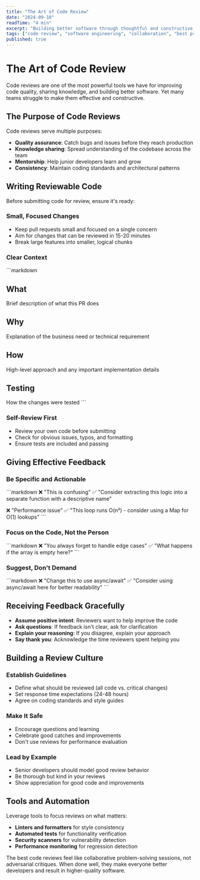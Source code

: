```yaml
---
title: "The Art of Code Review"
date: "2024-09-10"
readTime: "4 min"
excerpt: "Building better software through thoughtful and constructive code reviews."
tags: ["code review", "software engineering", "collaboration", "best practices"]
published: true
---
```


# The Art of Code Review

Code reviews are one of the most powerful tools we have for improving code quality, sharing knowledge, and building better software. Yet many teams struggle to make them effective and constructive.

## The Purpose of Code Reviews

Code reviews serve multiple purposes:

- **Quality assurance**: Catch bugs and issues before they reach production
- **Knowledge sharing**: Spread understanding of the codebase across the team
- **Mentorship**: Help junior developers learn and grow
- **Consistency**: Maintain coding standards and architectural patterns

## Writing Reviewable Code

Before submitting code for review, ensure it's ready:

### Small, Focused Changes
- Keep pull requests small and focused on a single concern
- Aim for changes that can be reviewed in 15-20 minutes
- Break large features into smaller, logical chunks

### Clear Context
\`\`\`markdown
## What
Brief description of what this PR does

## Why
Explanation of the business need or technical requirement

## How
High-level approach and any important implementation details

## Testing
How the changes were tested
\`\`\`

### Self-Review First
- Review your own code before submitting
- Check for obvious issues, typos, and formatting
- Ensure tests are included and passing

## Giving Effective Feedback

### Be Specific and Actionable
\`\`\`markdown
❌ "This is confusing"
✅ "Consider extracting this logic into a separate function with a descriptive name"

❌ "Performance issue"
✅ "This loop runs O(n²) - consider using a Map for O(1) lookups"
\`\`\`

### Focus on the Code, Not the Person
\`\`\`markdown
❌ "You always forget to handle edge cases"
✅ "What happens if the array is empty here?"
\`\`\`

### Suggest, Don't Demand
\`\`\`markdown
❌ "Change this to use async/await"
✅ "Consider using async/await here for better readability"
\`\`\`

## Receiving Feedback Gracefully

- **Assume positive intent**: Reviewers want to help improve the code
- **Ask questions**: If feedback isn't clear, ask for clarification
- **Explain your reasoning**: If you disagree, explain your approach
- **Say thank you**: Acknowledge the time reviewers spent helping you

## Building a Review Culture

### Establish Guidelines
- Define what should be reviewed (all code vs. critical changes)
- Set response time expectations (24-48 hours)
- Agree on coding standards and style guides

### Make It Safe
- Encourage questions and learning
- Celebrate good catches and improvements
- Don't use reviews for performance evaluation

### Lead by Example
- Senior developers should model good review behavior
- Be thorough but kind in your reviews
- Show appreciation for good code and improvements

## Tools and Automation

Leverage tools to focus reviews on what matters:

- **Linters and formatters** for style consistency
- **Automated tests** for functionality verification
- **Security scanners** for vulnerability detection
- **Performance monitoring** for regression detection

The best code reviews feel like collaborative problem-solving sessions, not adversarial critiques. When done well, they make everyone better developers and result in higher-quality software.
